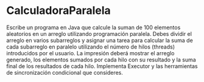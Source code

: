 # CalculadoraParalela
 Escribe un programa en Java que calcule la suman de 100 elementos aleatorios en un arreglo utilizando programación paralela. Debes dividir el arreglo en varios subarreglos y asignar una tarea para calcular la suma de cada subarreglo en paralelo utilizando el número de hilos (threads) introducidos por el usuario. La impresión deberá mostrar el arreglo generado, los elementos sumados por cada hilo con su resultado y la suma final de los resultados de cada hilo.  Implementa Executor y las herramientas de sincronización condicional que consideres.  
